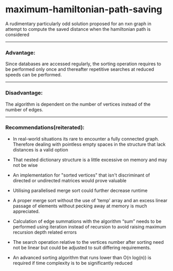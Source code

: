 # maximum-hamiltonian-path-saving
A rudimentary particularly odd solution proposed for an nxn graph in attempt to compute the saved distance when the hamiltonian path is considered

---

### Advantage:
Since databases are accessed regularly, the sorting operation requires to be performed only once and thereafter repetitive searches at reduced speeds can be performed.

---

### Disadvantage:
The algorithm is dependent on the number of vertices instead of the number of edges.

---

### Recommendations(reiterated):
* In real-world situations its rare to encounter a fully connected graph. Therefore dealing with pointless empty spaces in the structure that lack distances is a valid option

* That nested dictionary structure is a little excessive on memory and may not be wise

* An implementation for "sorted vertices" that isn't discriminant of directed or undirected matrices would prove valuable

* Utilising parallelised merge sort could further decrease runtime

* A proper merge sort without the use of 'temp' array and an excess linear passage of elements without pecking away at memory is much appreciated.

* Calculation of edge summations with the algorithm “sum” needs to be performed using iteration instead of recursion to avoid raising maximum recursion depth related errors

* The search operation relative to the vertices number after sorting need not be linear but could be adjusted to suit differing requirements.

* An advanced sorting algorithm that runs lower than O(n log(n)) is required if time complexity is to be significantly reduced

